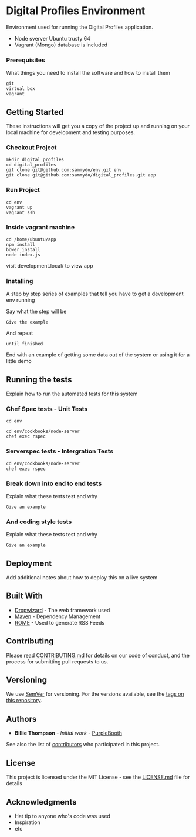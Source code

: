 # Digital Profiles Environment

Environment used for running the Digital Profiles application.

* Node sverver Ubuntu trusty 64 
* Vagrant (Mongo) database is included 

### Prerequisites

What things you need to install the software and how to install them

```
git 
virtual box
vagrant 

```

## Getting Started

These instructions will get you a copy of the project up and running on your local machine for development and testing purposes. 

### Checkout Project 

```
mkdir digital_profiles
cd digital_profiles
git clone git@github.com:sammydo/env.git env
git clone git@github.com:sammydo/digital_profiles.git app

```

### Run Project

```
cd env
vagrant up
vagrant ssh 

```

### Inside vagrant machine

```
cd /home/ubuntu/app
npm install
bower install
node index.js

```
visit development.local/ to view app



### Installing

A step by step series of examples that tell you have to get a development env running

Say what the step will be

```
Give the example
```

And repeat

```
until finished
```

End with an example of getting some data out of the system or using it for a little demo

## Running the tests

Explain how to run the automated tests for this system

### Chef Spec tests - Unit Tests
```
cd env

cd env/cookbooks/node-server
chef exec rspec

```

### Serverspec tests - Intergration Tests
```
cd env/cookbooks/node-server
chef exec rspec

```
### Break down into end to end tests

Explain what these tests test and why

```
Give an example
```

### And coding style tests

Explain what these tests test and why

```
Give an example
```

## Deployment

Add additional notes about how to deploy this on a live system

## Built With

* [Dropwizard](http://www.dropwizard.io/1.0.2/docs/) - The web framework used
* [Maven](https://maven.apache.org/) - Dependency Management
* [ROME](https://rometools.github.io/rome/) - Used to generate RSS Feeds

## Contributing

Please read [CONTRIBUTING.md](https://gist.github.com/PurpleBooth/b24679402957c63ec426) for details on our code of conduct, and the process for submitting pull requests to us.

## Versioning

We use [SemVer](http://semver.org/) for versioning. For the versions available, see the [tags on this repository](https://github.com/your/project/tags). 

## Authors

* **Billie Thompson** - *Initial work* - [PurpleBooth](https://github.com/PurpleBooth)

See also the list of [contributors](https://github.com/your/project/contributors) who participated in this project.

## License

This project is licensed under the MIT License - see the [LICENSE.md](LICENSE.md) file for details

## Acknowledgments

* Hat tip to anyone who's code was used
* Inspiration
* etc
